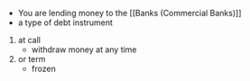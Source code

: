- You are lending money to the [[Banks (Commercial Banks)]]
- a type of debt instrument

1. at call
	- withdraw money at any time
2. or term
	- frozen
